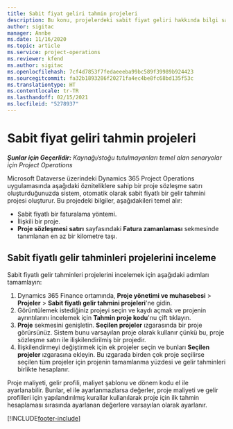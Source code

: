 ```yaml
---
title: Sabit fiyat geliri tahmin projeleri
description: Bu konu, projelerdeki sabit fiyat geliri hakkında bilgi sağlar.
author: sigitac
manager: Annbe
ms.date: 11/16/2020
ms.topic: article
ms.service: project-operations
ms.reviewer: kfend
ms.author: sigitac
ms.openlocfilehash: 7cf4d7853f7fedaeeeba99bc589f39989b924423
ms.sourcegitcommit: fa32b1893286f20271fa4ec4be8fc68bd135f53c
ms.translationtype: HT
ms.contentlocale: tr-TR
ms.lasthandoff: 02/15/2021
ms.locfileid: "5278937"
---
```

# <a name="fixed-price-revenue-estimate-projects"></a>Sabit fiyat geliri tahmin projeleri 

_**Şunlar için Geçerlidir:** Kaynağı/stoğu tutulmayanları temel alan senaryolar için Project Operations_

Microsoft Dataverse üzerindeki Dynamics 365 Project Operations uygulamasında aşağıdaki özniteliklere sahip bir proje sözleşme satırı oluşturduğunuzda sistem, otomatik olarak sabit fiyatlı bir gelir tahmini projesi oluşturur. Bu projedeki bilgiler, aşağıdakileri temel alır:

  - Sabit fiyatlı bir faturalama yöntemi.
  - İlişkili bir proje.
  - **Proje sözleşmesi satırı** sayfasındaki **Fatura zamanlaması** sekmesinde tanımlanan en az bir kilometre taşı.

## <a name="review-fixed-price-revenue-estimates-projects"></a>Sabit fiyatlı gelir tahminleri projelerini inceleme
Sabit fiyatlı gelir tahminleri projelerini incelemek için aşağıdaki adımları tamamlayın:

1. Dynamics 365 Finance ortamında, **Proje yönetimi ve muhasebesi** > **Projeler** > **Sabit fiyatlı gelir tahmini projeleri**'ne gidin.
2. Görüntülemek istediğiniz projeyi seçin ve kaydı açmak ve projenin ayrıntılarını incelemek için **Tahmin proje kodu**'nu çift tıklayın.
3. **Proje** sekmesini genişletin. **Seçilen projeler** ızgarasında bir proje görürsünüz. Sistem bunu varsayılan proje olarak kullanır çünkü bu, proje sözleşme satırı ile ilişkilendirilmiş bir projedir. 
4. İlişkilendirmeyi değiştirmek için ek projeler seçin ve bunları **Seçilen projeler** ızgarasına ekleyin. Bu ızgarada birden çok proje seçilirse seçilen tüm projeler için projenin tamamlanma yüzdesi ve gelir tahminleri birlikte hesaplanır.

  Proje maliyeti, gelir profili, maliyet şablonu ve dönem kodu el ile ayarlanabilir. Bunlar, el ile ayarlanmazlarsa değerler, proje maliyeti ve gelir profilleri için yapılandırılmış kurallar kullanılarak proje için ilk tahmin hesaplaması sırasında ayarlanan değerlere varsayılan olarak ayarlanır.



[!INCLUDE[footer-include](../includes/footer-banner.md)]